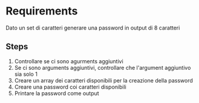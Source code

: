 # Requirements

Dato un set di caratteri generare una password in output di 8 caratteri

## Steps
1. Controllare se ci sono agurments aggiuntivi
  1. Se ci sono arguments aggiuntivi, controllare che l'argument aggiuntivo sia solo 1
1. Creare un array dei caratteri disponibili per la creazione della password
1. Creare una password coi caratteri disponibili
1. Printare la password come output
